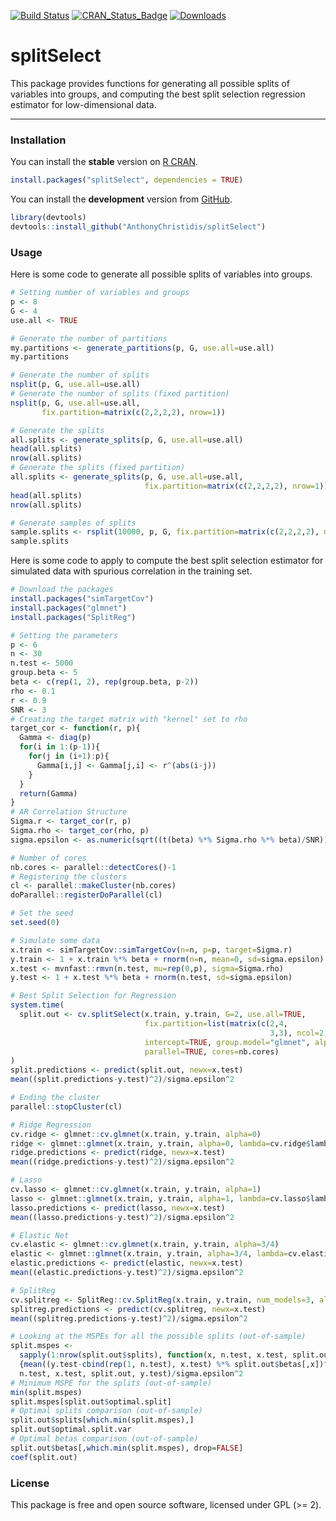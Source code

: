 
[![Build Status](https://travis-ci.org/AnthonyChristidis/splitSelect.svg?branch=master)](https://travis-ci.com/AnthonyChristidis/splitSelect) [![CRAN\_Status\_Badge](http://www.r-pkg.org/badges/version/splitSelect)](https://cran.r-project.org/package=splitSelect) [![Downloads](http://cranlogs.r-pkg.org/badges/splitSelect)](https://cran.r-project.org/package=splitSelect)

splitSelect
============

This package provides functions for generating all possible splits of variables into groups, and computing the best split selection regression estimator for low-dimensional data.

------------------------------------------------------------------------

### Installation

You can install the **stable** version on [R CRAN](https://cran.r-project.org/package=splitSelect).

``` r
install.packages("splitSelect", dependencies = TRUE)
```

You can install the **development** version from [GitHub](https://github.com/AnthonyChristidis/splitSelect).

``` r
library(devtools)
devtools::install_github("AnthonyChristidis/splitSelect")
```

### Usage

Here is some code to generate all possible splits of variables into groups.

``` r
# Setting number of variables and groups
p <- 8
G <- 4
use.all <- TRUE

# Generate the number of partitions
my.partitions <- generate_partitions(p, G, use.all=use.all)
my.partitions

# Generate the number of splits
nsplit(p, G, use.all=use.all)
# Generate the number of splits (fixed partition)
nsplit(p, G, use.all=use.all,
       fix.partition=matrix(c(2,2,2,2), nrow=1))

# Generate the splits
all.splits <- generate_splits(p, G, use.all=use.all)
head(all.splits)
nrow(all.splits)
# Generate the splits (fixed partition)
all.splits <- generate_splits(p, G, use.all=use.all,
                              fix.partition=matrix(c(2,2,2,2), nrow=1))
head(all.splits)
nrow(all.splits)

# Generate samples of splits
sample.splits <- rsplit(10000, p, G, fix.partition=matrix(c(2,2,2,2), nrow=1))
sample.splits
```

Here is some code to apply to compute the best split selection estimator for simulated data with spurious correlation in the training set.

``` r
# Download the packages
install.packages("simTargetCov")
install.packages("glmnet")
install.packages("SplitReg")

# Setting the parameters
p <- 6
n <- 30
n.test <- 5000
group.beta <- 5
beta <- c(rep(1, 2), rep(group.beta, p-2))
rho <- 0.1
r <- 0.9
SNR <- 3
# Creating the target matrix with "kernel" set to rho
target_cor <- function(r, p){
  Gamma <- diag(p)
  for(i in 1:(p-1)){
    for(j in (i+1):p){
      Gamma[i,j] <- Gamma[j,i] <- r^(abs(i-j))
    }
  }
  return(Gamma)
}
# AR Correlation Structure
Sigma.r <- target_cor(r, p)
Sigma.rho <- target_cor(rho, p)
sigma.epsilon <- as.numeric(sqrt((t(beta) %*% Sigma.rho %*% beta)/SNR))

# Number of cores
nb.cores <- parallel::detectCores()-1
# Registering the clusters
cl <- parallel::makeCluster(nb.cores)
doParallel::registerDoParallel(cl)

# Set the seed
set.seed(0)

# Simulate some data
x.train <- simTargetCov::simTargetCov(n=n, p=p, target=Sigma.r)
y.train <- 1 + x.train %*% beta + rnorm(n=n, mean=0, sd=sigma.epsilon)
x.test <- mvnfast::rmvn(n.test, mu=rep(0,p), sigma=Sigma.rho)
y.test <- 1 + x.test %*% beta + rnorm(n.test, sd=sigma.epsilon)

# Best Split Selection for Regression
system.time(
  split.out <- cv.splitSelect(x.train, y.train, G=2, use.all=TRUE,
                              fix.partition=list(matrix(c(2,4,
                                                          3,3), ncol=2, byrow=TRUE)), fix.split=NULL,
                              intercept=TRUE, group.model="glmnet", alpha=0, nfolds=10,
                              parallel=TRUE, cores=nb.cores)
)
split.predictions <- predict(split.out, newx=x.test)
mean((split.predictions-y.test)^2)/sigma.epsilon^2

# Ending the cluster
parallel::stopCluster(cl)

# Ridge Regression
cv.ridge <- glmnet::cv.glmnet(x.train, y.train, alpha=0)
ridge <- glmnet::glmnet(x.train, y.train, alpha=0, lambda=cv.ridge$lambda.min) 
ridge.predictions <- predict(ridge, newx=x.test)
mean((ridge.predictions-y.test)^2)/sigma.epsilon^2

# Lasso
cv.lasso <- glmnet::cv.glmnet(x.train, y.train, alpha=1)
lasso <- glmnet::glmnet(x.train, y.train, alpha=1, lambda=cv.lasso$lambda.min)
lasso.predictions <- predict(lasso, newx=x.test)
mean((lasso.predictions-y.test)^2)/sigma.epsilon^2

# Elastic Net
cv.elastic <- glmnet::cv.glmnet(x.train, y.train, alpha=3/4)
elastic <- glmnet::glmnet(x.train, y.train, alpha=3/4, lambda=cv.elastic$lambda.min)
elastic.predictions <- predict(elastic, newx=x.test)
mean((elastic.predictions-y.test)^2)/sigma.epsilon^2

# SplitReg
cv.splitreg <- SplitReg::cv.SplitReg(x.train, y.train, num_models=3, alpha=1e-2)
splitreg.predictions <- predict(cv.splitreg, newx=x.test)
mean((splitreg.predictions-y.test)^2)/sigma.epsilon^2

# Looking at the MSPEs for all the possible splits (out-of-sample)
split.mspes <-
  sapply(1:nrow(split.out$splits), function(x, n.test, x.test, split.out, y.test) 
  {mean((y.test-cbind(rep(1, n.test), x.test) %*% split.out$betas[,x])^2)}, 
  n.test, x.test, split.out, y.test)/sigma.epsilon^2
# Minimum MSPE for the splits (out-of-sample)
min(split.mspes)
split.mspes[split.out$optimal.split]
# Optimal splits comparison (out-of-sample)
split.out$splits[which.min(split.mspes),]
split.out$optimal.split.var
# Optimal betas comparison (out-of-sample)
split.out$betas[,which.min(split.mspes), drop=FALSE]
coef(split.out)
```

### License

This package is free and open source software, licensed under GPL (&gt;= 2).
